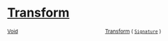 # [Transform](./FilterPoints-100663755.md)



<sub>[Void](https://docs.microsoft.com/en-us/dotnet/api/System.Void)</sub><img width=200/><sub>[Transform](./FilterPoints-100663755.md) ( [`Signature`](./../../../../Signature.md) )</sub><br>


